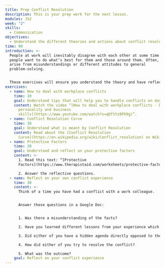```yaml
---
title: Prep Conflict Resolution
description: This is your prep work for the next lesson.
modules: JS2
week: "2"
skills:
  - Communication
objectives:
  - Understand the different theories and actions about conflict resolution
time: 90
introduction: >-
  People at work will inevitably disagree with each other at some time. Most
  people want to do what’s best for them and those around them. Often, conflicts
  arise from misunderstandings or different attitudes to general
  problem-solving.


  These exercises will ensure you understand the theory and have reflected on this theme, so you can do the in-class exercises more effectively.
exercises:
  - name: How to deal with workplace conflicts
    time: 10
    goal: Understand tips that will help you to handle conflicts on day-to-day basis.
    content: Watch the video “[How to deal with workplace conflicts - Develop your
      personality and business
      skills](https://www.youtube.com/watch?v=qDfSYz0PX9g)”.
  - name: Conflict Resolution Curve
    time: 30
    goal: Understand what is meant by Conflict Resolution
    content: Read about the [Conflict Resolution
      Curve](https://en.wikipedia.org/wiki/Conflict_resolution) on Wikipedia
  - name: Protective Factors
    time: 20
    goal: Understand and reflect on your protective factors
    content: >-
      1. Read this text: “[Protective
      Factors](https://www.therapistaid.com/worksheets/protective-factors)” 

      2. Answer the reflective questions.
  - name: Reflect on your own conflict experience
    time: 30
    content: >-
      Think of a time you have had a conflict with a work colleague.


      Answer these questions in a Google Doc:


      1. Was there a misunderstanding of the facts? 

      2. Have you learned different lessons from your experience which affected your views?

      3. Did either of you have a hidden agenda directly opposed to the other person?

      4. How did either of you try to resolve the conflict?

      5. What was the outcome?
    goal: Reflect on your conflict experience
---
```

